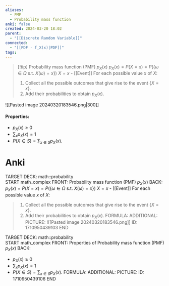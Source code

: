 ```yaml
---
aliases:
  - PMF
  - Probability mass function
anki: false
created: 2024-03-20 18:02
parent:
  - "[[Discrete Random Variable]]"
connected:
  - "[[PDF - f_X(x)|PDF]]"
tags: 
---
```


> [!tip] Probability mass function (PMF) $p_X(x)$
$p_X(x) = P(X = x) = P(\{\omega \in \Omega \text{ s.t. } X(\omega) = x\})$
${X = x}$ - [[Event]]
For each possible value $x$ of $X$:
> 1. Collect all the possible outcomes that give rise to the event $\{X = x\}$.
> 2. Add their probabilities to obtain $p_X(x)$.

![[Pasted image 20240320183546.png|300]]

#### Properties:
- $p_X(x) \geq 0$
- $\sum_x p_X(x) = 1$
- $P(X \in S) = \sum_{x \in S} p_X(x).$

# Anki
TARGET DECK: math::probability  
START
math_complex
FRONT: Probability mass function (PMF) $p_X(x)$
BACK: 
$p_X(x) = P(X = x) = P(\{\omega \in \Omega \text{ s.t. } X(\omega) = x\})$
${X = x}$ - [[Event]]
For each possible value $x$ of $X$:
> 1. Collect all the possible outcomes that give rise to the event $\{X = x\}$.
> 2. Add their probabilities to obtain $p_X(x)$.
FORMULA: 
ADDITIONAL:
PICTURE: ![[Pasted image 20240320183546.png]]
ID: 1710950439103
END

TARGET DECK: math::probability  
START
math_complex
FRONT: Properties of Probability mass function (PMF) $p_X(x)$
BACK: 
- $p_X(x) \geq 0$
- $\sum_x p_X(x) = 1$
- $P(X \in S) = \sum_{x \in S} p_X(x).$
FORMULA: 
ADDITIONAL:
PICTURE:
ID: 1710950439106
END